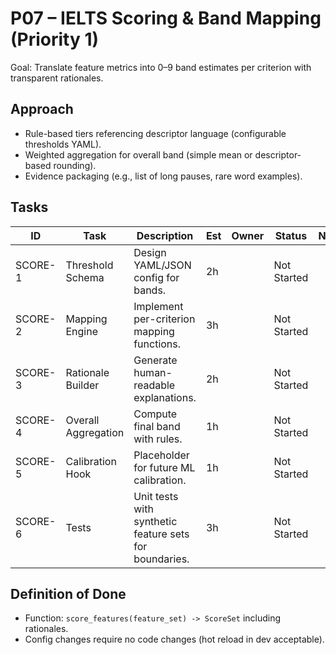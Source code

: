 # P07 – IELTS Scoring & Band Mapping (Priority 1)

Goal: Translate feature metrics into 0–9 band estimates per criterion with transparent rationales.

## Approach
- Rule-based tiers referencing descriptor language (configurable thresholds YAML).
- Weighted aggregation for overall band (simple mean or descriptor-based rounding).
- Evidence packaging (e.g., list of long pauses, rare word examples).

## Tasks
| ID | Task | Description | Est | Owner | Status | Notes |
|----|------|-------------|-----|-------|--------|-------|
| SCORE-1 | Threshold Schema | Design YAML/JSON config for bands. | 2h |  | Not Started | |
| SCORE-2 | Mapping Engine | Implement per-criterion mapping functions. | 3h |  | Not Started | |
| SCORE-3 | Rationale Builder | Generate human-readable explanations. | 2h |  | Not Started | |
| SCORE-4 | Overall Aggregation | Compute final band with rules. | 1h |  | Not Started | |
| SCORE-5 | Calibration Hook | Placeholder for future ML calibration. | 1h |  | Not Started | |
| SCORE-6 | Tests | Unit tests with synthetic feature sets for boundaries. | 3h |  | Not Started | |

## Definition of Done
- Function: `score_features(feature_set) -> ScoreSet` including rationales.
- Config changes require no code changes (hot reload in dev acceptable).
